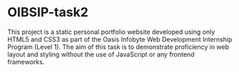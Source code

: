 # OIBSIP-task2
This project is a static personal portfolio website developed using only HTML5 and CSS3 as part of the Oasis Infobyte Web Development Internship Program (Level 1). The aim of this task is to demonstrate proficiency in web layout and styling without the use of JavaScript or any frontend frameworks.

